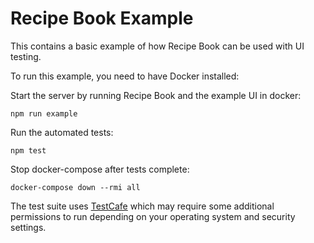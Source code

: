 # Recipe Book Example

This contains a basic example of how Recipe Book can be used with UI testing.

To run this example, you need to have Docker installed:

Start the server by running Recipe Book and the example UI in docker:

    npm run example

Run the automated tests:

    npm test

Stop docker-compose after tests complete:

    docker-compose down --rmi all

The test suite uses [TestCafe](https://devexpress.github.io/testcafe/) which may require some additional permissions to run depending on your operating system and security settings.
